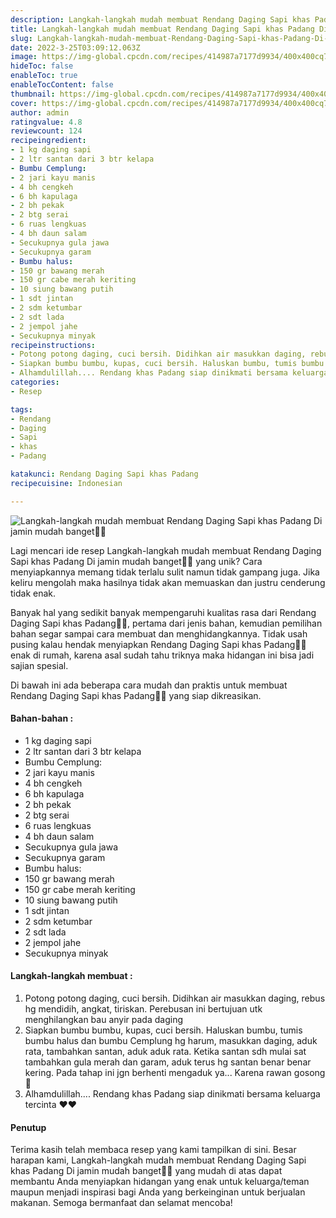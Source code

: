 ```yaml
---
description: Langkah-langkah mudah membuat Rendang Daging Sapi khas Padang Di jamin mudah banget"
title: Langkah-langkah mudah membuat Rendang Daging Sapi khas Padang Di jamin mudah banget
slug: Langkah-langkah-mudah-membuat-Rendang-Daging-Sapi-khas-Padang-Di-jamin-mudah-banget
date: 2022-3-25T03:09:12.063Z
image: https://img-global.cpcdn.com/recipes/414987a7177d9934/400x400cq70/photo.jpg
hideToc: false
enableToc: true
enableTocContent: false
thumbnail: https://img-global.cpcdn.com/recipes/414987a7177d9934/400x400cq70/photo.jpg
cover: https://img-global.cpcdn.com/recipes/414987a7177d9934/400x400cq70/photo.jpg
author: admin
ratingvalue: 4.8
reviewcount: 124
recipeingredient:
- 1 kg daging sapi
- 2 ltr santan dari 3 btr kelapa
- Bumbu Cemplung:
- 2 jari kayu manis
- 4 bh cengkeh
- 6 bh kapulaga
- 2 bh pekak
- 2 btg serai
- 6 ruas lengkuas
- 4 bh daun salam
- Secukupnya gula jawa
- Secukupnya garam
- Bumbu halus:
- 150 gr bawang merah
- 150 gr cabe merah keriting
- 10 siung bawang putih
- 1 sdt jintan
- 2 sdm ketumbar
- 2 sdt lada
- 2 jempol jahe
- Secukupnya minyak
recipeinstructions:
- Potong potong daging, cuci bersih. Didihkan air masukkan daging, rebus hg mendidih, angkat, tiriskan. Perebusan ini bertujuan utk menghilangkan bau anyir pada daging
- Siapkan bumbu bumbu, kupas, cuci bersih. Haluskan bumbu, tumis bumbu halus dan bumbu Cemplung hg harum, masukkan daging, aduk rata, tambahkan santan, aduk aduk rata. Ketika santan sdh mulai sat tambahkan gula merah dan garam, aduk terus hg santan benar benar kering. Pada tahap ini jgn berhenti mengaduk ya... Karena rawan gosong🙏
- Alhamdulillah.... Rendang khas Padang siap dinikmati bersama keluarga tercinta ❤️❤️
categories:
- Resep

tags:
- Rendang
- Daging
- Sapi
- khas
- Padang

katakunci: Rendang Daging Sapi khas Padang
recipecuisine: Indonesian

---
```


![Langkah-langkah mudah membuat Rendang Daging Sapi khas Padang Di jamin mudah banget👩‍🍳](https://img-global.cpcdn.com/recipes/414987a7177d9934/400x400cq70/photo.jpg)

Lagi mencari ide resep Langkah-langkah mudah membuat Rendang Daging Sapi khas Padang Di jamin mudah banget👩‍🍳 yang unik? Cara menyiapkannya memang tidak terlalu sulit namun tidak gampang juga. Jika keliru mengolah maka hasilnya tidak akan memuaskan dan justru cenderung tidak enak.

Banyak hal yang sedikit banyak mempengaruhi kualitas rasa dari Rendang Daging Sapi khas Padang👩‍🍳, pertama dari jenis bahan, kemudian pemilihan bahan segar sampai cara membuat dan menghidangkannya. Tidak usah pusing kalau hendak menyiapkan Rendang Daging Sapi khas Padang👩‍🍳 enak di rumah, karena asal sudah tahu triknya maka hidangan ini bisa jadi sajian spesial.

Di bawah ini ada beberapa cara mudah dan praktis untuk membuat Rendang Daging Sapi khas Padang👩‍🍳 yang siap dikreasikan.

<!--inarticleads1-->

#### Bahan-bahan :

- 1 kg daging sapi
- 2 ltr santan dari 3 btr kelapa
- Bumbu Cemplung:
- 2 jari kayu manis
- 4 bh cengkeh
- 6 bh kapulaga
- 2 bh pekak
- 2 btg serai
- 6 ruas lengkuas
- 4 bh daun salam
- Secukupnya gula jawa
- Secukupnya garam
- Bumbu halus:
- 150 gr bawang merah
- 150 gr cabe merah keriting
- 10 siung bawang putih
- 1 sdt jintan
- 2 sdm ketumbar
- 2 sdt lada
- 2 jempol jahe
- Secukupnya minyak

<!--inarticleads2-->

#### Langkah-langkah membuat :

1. Potong potong daging, cuci bersih. Didihkan air masukkan daging, rebus hg mendidih, angkat, tiriskan. Perebusan ini bertujuan utk menghilangkan bau anyir pada daging
1. Siapkan bumbu bumbu, kupas, cuci bersih. Haluskan bumbu, tumis bumbu halus dan bumbu Cemplung hg harum, masukkan daging, aduk rata, tambahkan santan, aduk aduk rata. Ketika santan sdh mulai sat tambahkan gula merah dan garam, aduk terus hg santan benar benar kering. Pada tahap ini jgn berhenti mengaduk ya... Karena rawan gosong🙏
1. Alhamdulillah.... Rendang khas Padang siap dinikmati bersama keluarga tercinta ❤️❤️

#### Penutup

Terima kasih telah membaca resep yang kami tampilkan di sini. Besar harapan kami, Langkah-langkah mudah membuat Rendang Daging Sapi khas Padang Di jamin mudah banget👩‍🍳 yang mudah di atas dapat membantu Anda menyiapkan hidangan yang enak untuk keluarga/teman maupun menjadi inspirasi bagi Anda yang berkeinginan untuk berjualan makanan. Semoga bermanfaat dan selamat mencoba!